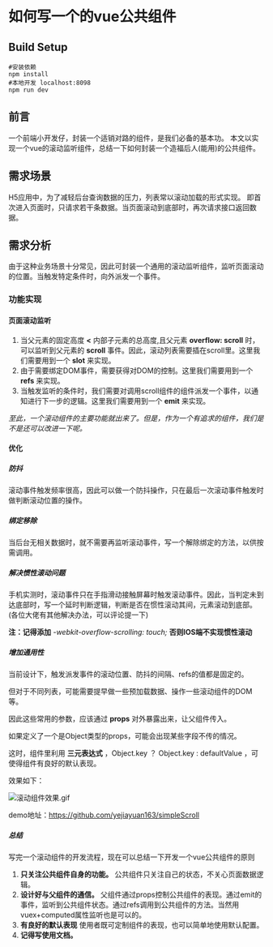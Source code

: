 # 如何写一个的vue公共组件
## Build Setup
``` 
#安装依赖
npm install
#本地开发 localhost:8098
npm run dev
```
## 前言
一个前端小开发仔，封装一个适销对路的组件，是我们必备的基本功。
本文以实现一个vue的滚动监听组件，总结一下如何封装一个造福后人(能用)的公共组件。

## 需求场景
H5应用中，为了减轻后台查询数据的压力，列表常以滚动加载的形式实现。
即首次进入页面时，只请求若干条数据。当页面滚动到底部时，再次请求接口返回数据。

## 需求分析
由于这种业务场景十分常见，因此可封装一个通用的滚动监听组件，监听页面滚动的位置。当触发特定条件时，向外派发一个事件。

### 功能实现
#### 页面滚动监听
1. 当父元素的固定高度 **<** 内部子元素的总高度,且父元素 **overflow: scroll** 时，可以监听到父元素的 **scroll** 事件。因此，滚动列表需要插在scroll里。这里我们需要用到一个 **slot** 来实现。
2. 由于需要绑定DOM事件，需要获得对DOM的控制。这里我们需要用到一个 **refs** 来实现。
3. 当触发监听的条件时，我们需要对调用scroll组件的组件派发一个事件，以通知进行下一步的逻辑。这里我们需要用到一个 **emit** 来实现。

*至此，一个滚动组件的主要功能就出来了。但是，作为一个有追求的组件，我们是不是还可以改进一下呢。*

#### 优化
##### 防抖
滚动事件触发频率很高，因此可以做一个防抖操作，只在最后一次滚动事件触发时做判断滚动位置的操作。

##### 绑定移除
当后台无相关数据时，就不需要再监听滚动事件，写一个解除绑定的方法，以供按需调用。

##### 解决惯性滚动问题
手机实测时，滚动事件只在手指滑动接触屏幕时触发滚动事件。因此，当判定未到达底部时，写一个延时判断逻辑，判断是否在惯性滚动其间，元素滚动到底部。(各位大佬有其他解决办法，可以评论提一下)

**注：记得添加** *-webkit-overflow-scrolling: touch;* **否则IOS端不实现惯性滚动**

##### 增加通用性
当前设计下，触发派发事件的滚动位置、防抖的间隔、refs的值都是固定的。

但对于不同列表，可能需要提早做一些预加载数据、操作一些滚动组件的DOM等。

因此这些常用的参数，应该通过 **props** 对外暴露出来，让父组件传入。

如果定义了一个是Object类型的props，可能会出现某些字段不传的情况。

这时，组件里利用 **三元表达式** ，Object.key ？ Object.key : defaultValue ，可使得组件有良好的默认表现。

效果如下：

![滚动组件效果.gif](https://upload-images.jianshu.io/upload_images/17015329-b8e53d4fd8e429b3.gif?imageMogr2/auto-orient/strip)

demo地址：https://github.com/yejiayuan163/simpleScroll

##### 总结

写完一个滚动组件的开发流程，现在可以总结一下开发一个vue公共组件的原则
1. **只关注公共组件自身的功能。** 公共组件只关注自己的状态，不关心页面数据逻辑。
2. **设计好与父组件的通信。** 父组件通过props控制公共组件的表现。通过emit的事件，监听到公共组件状态。通过refs调用到公共组件的方法。当然用vuex+computed属性监听也是可以的。
3. **有良好的默认表现** 使用者既可定制组件的表现，也可以简单地使用默认配置。
4. **记得写使用文档。**
